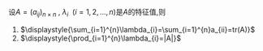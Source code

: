 


设$A=(a_{ij})_{n\times n}~,~\lambda_{i}~~(i=1,2,...,n)$是$A$的特征值,则
1. $\displaystyle{\sum_{i=1}^{n}\lambda_{i}=\sum_{i=1}^{n}a_{ii}=tr(A)}$
2. $\displaystyle{\prod_{i=1}^{n}\lambda_{i}=|A|}$

